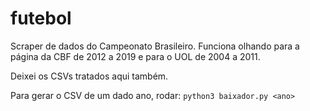 # futebol
Scraper de dados do Campeonato Brasileiro. Funciona olhando para a página da CBF de 2012 a 2019 e para o UOL de 2004 a 2011.

Deixei os CSVs tratados aqui também.

Para gerar o CSV de um dado ano, rodar: ``python3 baixador.py <ano>``
